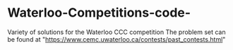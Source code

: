 # Waterloo-Competitions-code-
Variety of solutions for the Waterloo CCC competition
The problem set can be found at "https://www.cemc.uwaterloo.ca/contests/past_contests.html"
